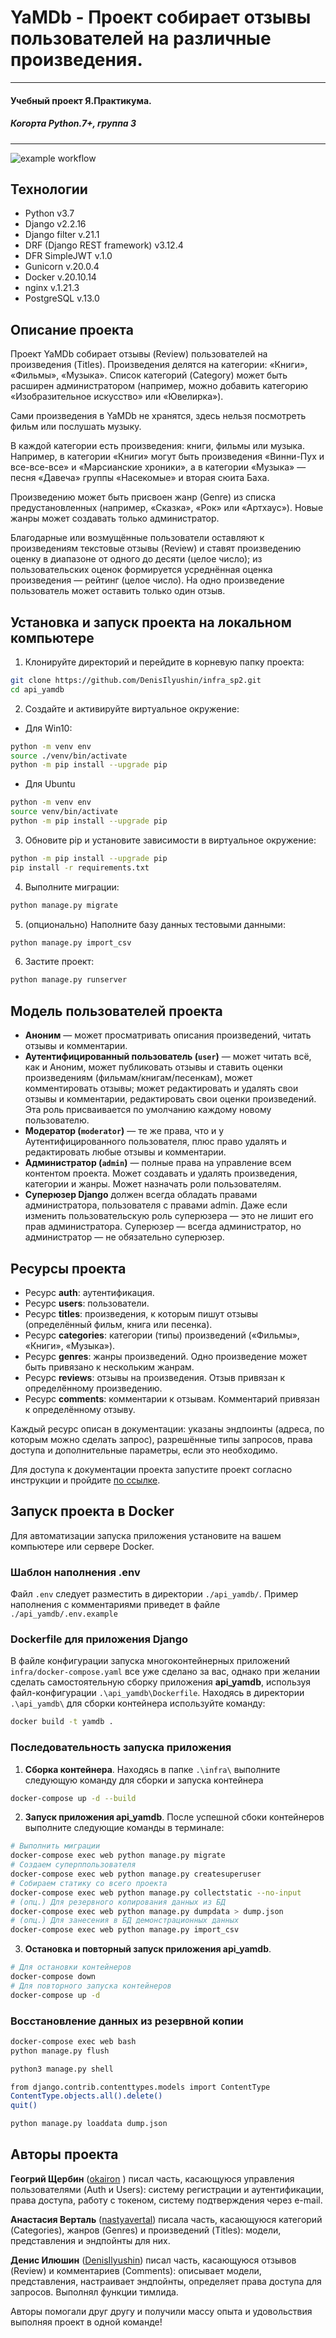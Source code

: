 # YaMDb - Проект собирает отзывы пользователей на различные произведения.
___
#### Учебный проект Я.Практикума. 
##### Когорта Python.7+, группа 3

___

![example workflow](https://github.com/DenisIlyushin/yamdb_final/actions/workflows/yamdb_workflow.yaml/badge.svg)

## Технологии
- Python v3.7
- Django v2.2.16
- Django filter v.21.1
- DRF (Django REST framework) v3.12.4
- DFR SimpleJWT v.1.0
- Gunicorn v.20.0.4
- Docker v.20.10.14
- nginx v.1.21.3
- PostgreSQL v.13.0

## Описание проекта

Проект YaMDb собирает отзывы (Review) пользователей на произведения (Titles). 
Произведения делятся на категории: «Книги», «Фильмы», «Музыка». Список категорий 
(Category) может быть расширен администратором (например, можно добавить категорию 
«Изобразительное искусство» или «Ювелирка»).

Сами произведения в YaMDb не хранятся, здесь нельзя посмотреть фильм или послушать музыку.

В каждой категории есть произведения: книги, фильмы или музыка. Например, 
в категории «Книги» могут быть произведения «Винни-Пух и все-все-все» 
и «Марсианские хроники», а в категории «Музыка» — песня «Давеча» группы «Насекомые» 
и вторая сюита Баха.

Произведению может быть присвоен жанр (Genre) из списка предустановленных 
(например, «Сказка», «Рок» или «Артхаус»). Новые жанры может создавать только 
администратор.

Благодарные или возмущённые пользователи оставляют к произведениям текстовые 
отзывы (Review) и ставят произведению оценку в диапазоне от одного до десяти 
(целое число); из пользовательских оценок формируется усреднённая оценка 
произведения — рейтинг (целое число). На одно произведение пользователь может 
оставить только один отзыв.

## Установка и запуск проекта на локальном компьютере

1. Клонируйте директорий и перейдите в корневую папку проекта:
```bash
git clone https://github.com/DenisIlyushin/infra_sp2.git
cd api_yamdb
```
2. Создайте и активируйте виртуальное окружение:
- Для Win10:
```bash
python -m venv env
source ./venv/bin/activate
python -m pip install --upgrade pip
```
- Для Ubuntu
```bash
python -m venv env
source venv/bin/activate
python -m pip install --upgrade pip
```
3. Обновите pip и установите зависимости в виртуальное окружение:
```bash
python -m pip install --upgrade pip
pip install -r requirements.txt
```

4. Выполните миграции:
```bash
python manage.py migrate
```

5. (опционально) Наполните базу данных тестовыми данными:
```bash
python manage.py import_csv
```

6. Застите проект:
```bash
python manage.py runserver
```

## Модель пользователей проекта
- **Аноним** — может просматривать описания произведений, читать отзывы и комментарии.
- **Аутентифицированный пользователь (`user`)** — может читать всё, как и Аноним, 
может публиковать отзывы и ставить оценки произведениям (фильмам/книгам/песенкам), 
может комментировать отзывы; может редактировать и удалять свои отзывы и комментарии, 
редактировать свои оценки произведений. Эта роль присваивается по умолчанию каждому 
новому пользователю.
- **Модератор (`moderator`)** — те же права, что и у Аутентифицированного пользователя, 
плюс право удалять и редактировать любые отзывы и комментарии.
- **Администратор (`admin`)** — полные права на управление всем контентом проекта. 
Может создавать и удалять произведения, категории и жанры. Может назначать роли пользователям.
- **Суперюзер Django** должен всегда обладать правами администратора, пользователя 
с правами admin. Даже если изменить пользовательскую роль суперюзера — это не лишит его 
прав администратора. Суперюзер — всегда администратор, но администратор — не обязательно 
суперюзер.

## Ресурсы проекта
- Ресурс **auth**: аутентификация.
- Ресурс **users**: пользователи.
- Ресурс **titles**: произведения, к которым пишут отзывы (определённый фильм, книга или песенка).
- Ресурс **categories**: категории (типы) произведений («Фильмы», «Книги», «Музыка»).
- Ресурс **genres**: жанры произведений. Одно произведение может быть привязано к нескольким жанрам.
- Ресурс **reviews**: отзывы на произведения. Отзыв привязан к определённому произведению.
- Ресурс **comments**: комментарии к отзывам. Комментарий привязан к определённому отзыву.

Каждый ресурс описан в документации: указаны эндпоинты (адреса, по которым можно 
сделать запрос), разрешённые типы запросов, права доступа и дополнительные параметры, 
если это необходимо.

Для доступа к документации проекта запустите проект согласно инструкции и пройдите 
[по ссылке](http://127.0.0.1:8000/redoc/).

## Запуск проекта в Docker
Для автоматизации запуска приложения установите на вашем компьютере или сервере Docker.

### Шаблон наполнения .env
Файл `.env` следует разместить в директории `./api_yamdb/`. 
Пример наполнения с комментариями приведет в файле `./api_yamdb/.env.example`

### Dockerfile для приложения Django
В файле конфигурации запуска многоконтейнерных приложений `infra/docker-compose.yaml` 
все уже сделано за вас, однако при желании сделать самостоятельную сборку приложения 
**api_yamdb**, используя файл-конфигурации `.\api_yamdb\Dockerfile`.
Находясь в директории `.\api_yamdb\` для сборки контейнера используйте команду:
```bash
docker build -t yamdb .
```

### Последовательность запуска приложения
1. **Сборка контейнера**.
Находясь в папке `.\infra\` выполните следующую команду для сборки и запуска контейнера
```bash
docker-compose up -d --build
```
2. **Запуск приложения api_yamdb**.
После успешной сбоки контейнеров выполните следующие команды в терминале:
```bash
# Выполнить миграции
docker-compose exec web python manage.py migrate
# Создаем суперппользователя
docker-compose exec web python manage.py createsuperuser
# Собираем статику со всего проекта
docker-compose exec web python manage.py collectstatic --no-input
# (опц.) Для резервного копирования данных из БД
docker-compose exec web python manage.py dumpdata > dump.json
# (опц.) Для занесения в БД демонстрационных данных
docker-compose exec web python manage.py import_csv
```
3. **Остановка и повторный запуск приложения api_yamdb**.
```bash
# Для остановки контейнеров
docker-compose down
# Для повторного запуска контейнеров
docker-compose up -d
```

### Восстановление данных из резервной копии
```bash
docker-compose exec web bash
python manage.py flush

python3 manage.py shell

from django.contrib.contenttypes.models import ContentType
ContentType.objects.all().delete()
quit()

python manage.py loaddata dump.json
```

## Авторы проекта
**Геогрий Щербин** ([okairon](https://github.com/okairon) ) писал часть, касающуюся 
управления пользователями (Auth и Users): систему регистрации и аутентификации, 
права доступа, работу с токеном, систему подтверждения через e-mail.

**Анастасия Верталь** ([nastyavertal](https://github.com/nastyavertal/)) писала часть, 
касающуюся категорий (Categories), жанров (Genres) и произведений (Titles): модели, 
представления и эндпойнты для них.

**Денис Илюшин** ([DenisIlyushin](https://github.com/DenisIlyushin/)) писал часть, 
касающуюся отзывов (Review) и комментариев (Comments): описывает модели, представления, 
настраивает эндпойнты, определяет права доступа для запросов. Выполнял функции тимлида.

Авторы помогали друг другу и получили массу опыта и удовольствия выполняя проект 
в одной команде!
